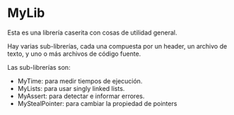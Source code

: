 MyLib
=====

Esta es una librería caserita con cosas de utilidad general.

Hay varias sub-librerías, cada una compuesta por un header, un archivo de texto, y uno o
más archivos de código fuente.

Las sub-librerías son:

- MyTime: para medir tiempos de ejecución.
- MyLists: para usar singly linked lists.
- MyAssert: para detectar e informar errores.
- MyStealPointer: para cambiar la propiedad de pointers
